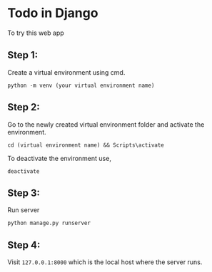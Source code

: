 # Todo in Django

To try this web app

## Step 1:
Create a virtual environment using cmd.
```
python -m venv (your virtual environment name)
```
## Step 2:
Go to the newly created virtual environment folder and activate the environment.
```
cd (virtual environment name) && Scripts\activate
```
To deactivate the environment use,
```
deactivate
```
## Step 3:
Run server
```
python manage.py runserver
```
## Step 4:
Visit `127.0.0.1:8000` which is the local host where the server runs.

